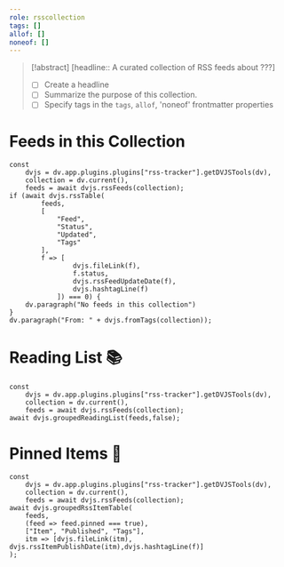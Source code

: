 ```yaml
---
role: rsscollection
tags: []
allof: []
noneof: []
---
```

> [!abstract] [headline:: A curated collection of RSS feeds about ???]
> - [ ] Create a headline
> - [ ] Summarize the purpose of this collection.
> - [ ] Specify tags in the `tags`, `allof`, 'noneof' frontmatter properties


# Feeds in this Collection

~~~dataviewjs
const
	dvjs = dv.app.plugins.plugins["rss-tracker"].getDVJSTools(dv),
	collection = dv.current(),
	feeds = await dvjs.rssFeeds(collection);
if (await dvjs.rssTable(
		feeds,
		[
			"Feed",
			"Status",
			"Updated",
			"Tags"
		],
		f => [
				dvjs.fileLink(f),
				f.status,
				dvjs.rssFeedUpdateDate(f),
				dvjs.hashtagLine(f)
			]) === 0) {
	dv.paragraph("No feeds in this collection")
}
dv.paragraph("From: " + dvjs.fromTags(collection));
~~~

# Reading List 📚

~~~dataviewjs
const
	dvjs = dv.app.plugins.plugins["rss-tracker"].getDVJSTools(dv),
	collection = dv.current(),
	feeds = await dvjs.rssFeeds(collection);
await dvjs.groupedReadingList(feeds,false);
~~~

# Pinned Items 📌

~~~dataviewjs
const
	dvjs = dv.app.plugins.plugins["rss-tracker"].getDVJSTools(dv),
	collection = dv.current(),
	feeds = await dvjs.rssFeeds(collection);
await dvjs.groupedRssItemTable(
	feeds,
	(feed => feed.pinned === true),
	["Item", "Published", "Tags"],
	itm => [dvjs.fileLink(itm), dvjs.rssItemPublishDate(itm),dvjs.hashtagLine(f)]
);
~~~